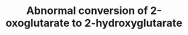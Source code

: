 ---
annotations:
- type: Pathway Ontology
  value: metabolic disease pathway
authors:
- ReactomeTeam
- Mkutmon
description: Somatic mutations affecting arginine residue 132 of IDH1 (isocitrate
  dehydrogenase 1, a cytosolic enzyme that normally catalyzes the NADP+-dependent
  conversion of isocitrate to 2-oxoglutarate), are very commonly found in human glioblastomas
  (Parsons et al. 2008). These mutant proteins efficiently catalyze the NADPH-dependent
  reduction of 2-oxoglutarate to form 2-hydroxyglutarate. Cells expressing the mutant
  protein accumulate elevated levels of 2-hydroxyglutarate, probably in the cytosol
  as IDH1 is a cytosolic enzyme. The fate of the 2-hydroxyglutarate is unclear, but
  the high frequency with which the mutation is found in surveys of primary tumors
  is consistent with the possibility that it is advantageous to the tumor cells (Dang
  et al 2009).  View original pathway at [http://www.reactome.org/PathwayBrowser/#DIAGRAM=2978092
  Reactome].
last-edited: 2021-01-25
organisms:
- Homo sapiens
redirect_from:
- /index.php/Pathway:WP3486
- /instance/WP3486
schema-jsonld:
- '@context': https://schema.org/
  '@id': https://wikipathways.github.io/pathways/WP3486.html
  '@type': Dataset
  creator:
    '@type': Organization
    name: WikiPathways
  description: Somatic mutations affecting arginine residue 132 of IDH1 (isocitrate
    dehydrogenase 1, a cytosolic enzyme that normally catalyzes the NADP+-dependent
    conversion of isocitrate to 2-oxoglutarate), are very commonly found in human
    glioblastomas (Parsons et al. 2008). These mutant proteins efficiently catalyze
    the NADPH-dependent reduction of 2-oxoglutarate to form 2-hydroxyglutarate. Cells
    expressing the mutant protein accumulate elevated levels of 2-hydroxyglutarate,
    probably in the cytosol as IDH1 is a cytosolic enzyme. The fate of the 2-hydroxyglutarate
    is unclear, but the high frequency with which the mutation is found in surveys
    of primary tumors is consistent with the possibility that it is advantageous to
    the tumor cells (Dang et al 2009).  View original pathway at [http://www.reactome.org/PathwayBrowser/#DIAGRAM=2978092
    Reactome].
  keywords:
  - 'IDH1 R132L mutant '
  - dimers
  - NADP+
  - 'IDH1 R132C mutant '
  - 2HG
  - 'IDH1 R132H mutant '
  - IDH1 R132mutant
  - 2OG
  - 'IDH1 R132S mutant '
  - H+
  - NADPH
  license: CC0
  name: Abnormal conversion of 2-oxoglutarate to 2-hydroxyglutarate
seo: CreativeWork
title: Abnormal conversion of 2-oxoglutarate to 2-hydroxyglutarate
wpid: WP3486
---
